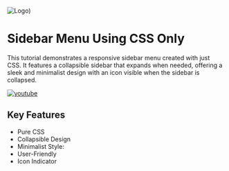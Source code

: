 ![Logo]([https://raw.githubusercontent.com/codzsword/sidebar-html-css/main/Sidebar%20Menu%20Using%20CSS.png]))

# Sidebar Menu Using CSS Only

This tutorial demonstrates a responsive sidebar menu created with just CSS. It features a collapsible sidebar that expands when needed, offering a sleek and minimalist design with an icon visible when the sidebar is collapsed.

[![youtube](https://img.shields.io/badge/YouTube-red?style=for-the-badge&logo=youtube&logoColor=white)]([https://www.youtube.com/@codzsword](https://youtu.be/6Un-cuoYT6M))

## Key Features

- Pure CSS
- Collapsible Design
- Minimalist Style:
- User-Friendly
- Icon Indicator
